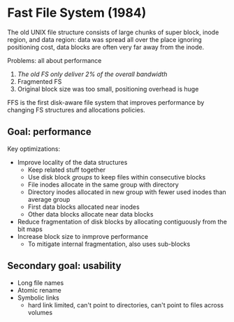 # Fast File System (1984) 
The old UNIX file structure consists of large chunks of super block, inode region, and data region: data was spread all over the place ignoring positioning cost, data blocks are often very far away from the inode. 

Problems: all about performance 
1) _The old FS only deliver 2% of the overall bandwidth_
2) Fragmented FS
3) Original block size was too small, positioning overhead is huge

FFS is the first disk-aware file system that improves performance by changing FS structures and allocations policies. 

## Goal: performance 
Key optimizations:
* Improve locality of the data structures
  *   Keep related stuff together
  *   Use disk block _groups_ to keep files within consecutive blocks 
  *   File inodes allocate in the same group with directory
  *   Directory inodes allocated in new group with fewer used inodes than average group
  *   First data blocks allocated near inodes
  *   Other data blocks allocate near data blocks
* Reduce fragmentation of disk blocks by allocating contiguously from the bit maps
* Increase block size to inmprove performance
  *   To mitigate internal fragmentation, also uses sub-blocks
 
## Secondary goal: usability    
* Long file names
* Atomic rename
* Symbolic links
  *  hard link limited, can't point to directories, can't point to files across volumes    
